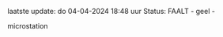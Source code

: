 laatste update: 
do 04-04-2024 18:48   uur 
Status: FAALT - geel - 
<div class="service Y">microstation</div>